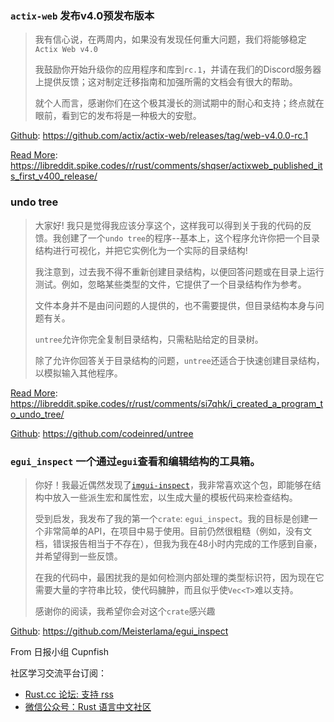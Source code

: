 ### `actix-web` 发布v4.0预发布版本

> 我有信心说，在两周内，如果没有发现任何重大问题，我们将能够稳定`Actix Web v4.0`  
>
> 我鼓励你开始升级你的应用程序和库到`rc.1`，并请在我们的Discord服务器上提供反馈；这对制定迁移指南和加强所需的文档会有很大的帮助。
>
> 就个人而言，感谢你们在这个极其漫长的测试期中的耐心和支持；终点就在眼前，看到它的发布将是一种极大的安慰。

[Github](https://github.com/actix/actix-web/releases/tag/web-v4.0.0-rc.1): https://github.com/actix/actix-web/releases/tag/web-v4.0.0-rc.1

[Read More](https://libreddit.spike.codes/r/rust/comments/shqser/actixweb_published_its_first_v400_release/): https://libreddit.spike.codes/r/rust/comments/shqser/actixweb_published_its_first_v400_release/

### undo tree

> 大家好! 我只是觉得我应该分享这个，这样我可以得到关于我的代码的反馈。我创建了一个`undo tree`的程序--基本上，这个程序允许你把一个目录结构进行可视化，并把它实例化为一个实际的目录结构!
> 
> 我注意到，过去我不得不重新创建目录结构，以便回答问题或在目录上运行测试。例如，忽略某些类型的文件，它提供了一个目录结构作为参考。
> 
> 文件本身并不是由问问题的人提供的，也不需要提供，但目录结构本身与问题有关。
> 
> `untree`允许你完全复制目录结构，只需粘贴给定的目录树。
> 
> 除了允许你回答关于目录结构的问题，`untree`还适合于快速创建目录结构，以模拟输入其他程序。

[Read More](https://libreddit.spike.codes/r/rust/comments/si7qhk/i_created_a_program_to_undo_tree/): https://libreddit.spike.codes/r/rust/comments/si7qhk/i_created_a_program_to_undo_tree/ 

[Github](https://github.com/codeinred/untree): https://github.com/codeinred/untree

### `egui_inspect` 一个通过`egui`查看和编辑结构的工具箱。

> 你好！我最近偶然发现了[`imgui-inspect`](https://github.com/aclysma/imgui-inspect)，我非常喜欢这个包，即能够在结构中放入一些派生宏和属性宏，以生成大量的模板代码来检查结构。
> 
> 受到启发，我发布了我的第一个`crate`: `egui_inspect`。我的目标是创建一个非常简单的API，在项目中易于使用。目前仍然很粗糙（例如，没有文档，错误报告相当于不存在），但我为我在48小时内完成的工作感到自豪，并希望得到一些反馈。
> 
> 在我的代码中，最困扰我的是如何检测内部处理的类型标识符，因为现在它需要大量的字符串比较，使代码臃肿，而且似乎使`Vec<T>`难以支持。
>
> 感谢你的阅读，我希望你会对这个`crate`感兴趣

[Github](https://github.com/Meisterlama/egui_inspect): https://github.com/Meisterlama/egui_inspect

From 日报小组 Cupnfish

社区学习交流平台订阅：

- [Rust.cc 论坛: 支持 rss](https://rustcc.cn/)
- [微信公众号：Rust 语言中文社区](https://rustcc.cn/article?id=ed7c9379-d681-47cb-9532-0db97d883f62)